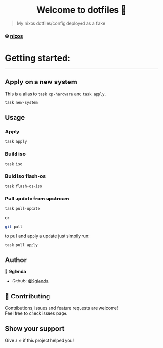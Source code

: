 <h1 align="center">Welcome to dotfiles 👋</h1>
<p>
</p>

> My nixos dotfiles/config deployed as a flake

### ❄️ [nixos](https://nixos.org/)

# Getting started:
------------------
## Apply on a new system
This is a alias to `task cp-hardware` and `task apply`.
```sh
task new-system
```
## Usage

### Apply

```sh
task apply
```

### Build iso
```
task iso
```
### Buid iso flash-os
```
task flash-os-iso
```
### Pull update from upstream
```sh
task pull-update
```
or
```sh
git pull
```
to pull and apply a update just simpily run:
```sh
task pull apply
```
## Author

👤 **9glenda**

* Github: [@9glenda](https://github.com/9glenda)

## 🤝 Contributing

Contributions, issues and feature requests are welcome!<br />Feel free to check [issues page](https://github.com/9glenda/.dotfiles/issues). 

## Show your support

Give a ⭐️ if this project helped you!
